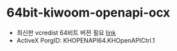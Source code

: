 # 64bit-kiwoom-openapi-ocx

* 최신판 vcredist 64비트 버젼 필요 [link](https://docs.microsoft.com/ko-kr/cpp/windows/latest-supported-vc-redist?view=msvc-170)
* ActiveX PorgID: KHOPENAPI64.KHOpenAPICtrl.1



